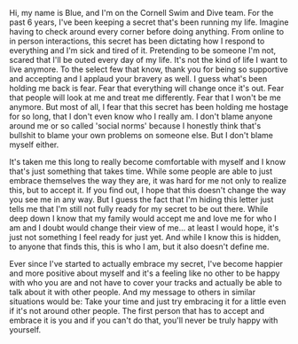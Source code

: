 
Hi, my name is Blue, and I'm on the Cornell Swim and Dive team. For the past 6 years, I've been keeping a secret that's been running my life. Imagine having to check around every corner before doing anything. From online to in person interactions, this secret has been dictating how I respond to everything and I'm sick and tired of it. Pretending to be someone I'm not, scared that I'll be outed every day of my life. It's not the kind of life I want to live anymore. To the select few that know, thank you for being so supportive and accepting and I applaud your bravery as well. I guess what's been holding me back is fear. Fear that everything will change once it's out. Fear that people will look at me and treat me differently. Fear that I won't be me anymore. But most of all, I fear that this secret has been holding me hostage for so long, that I don't even know who I really am. I don't blame anyone around me or so called 'social norms' because I honestly think that's bullshit to blame your own problems on someone else.  But I don't blame myself either.
	
It's taken me this long to really become comfortable with myself and I know that's just something that takes
time. While some people are able to just embrace themselves the way they are, it was hard for me not only to realize
this, but to accept it. If you find out, I hope that this doesn't change the way you see me in any way. But I guess
the fact that I'm hiding this letter just tells me that I'm still not fully ready for my secret to be out there.
While deep down I know that my family would accept me and love me for who I am and I doubt would change their view of
me... at least I would hope, it's just not something I feel ready for just yet. And while I know this is hidden, to
anyone that finds this, this is who I am, but it also doesn't define me.

Ever since I've started to actually embrace my secret, I've become happier and more positive about myself and
it's a feeling like no other to be happy with who you are and not have to cover your tracks and actually be able to
talk about it with other people. And my message to others in similar situations would be: Take your time and just try
embracing it for a little even if it's not around other people. The first person that has to accept and embrace it
is you and if you can't do that, you'll never be truly happy with yourself.
